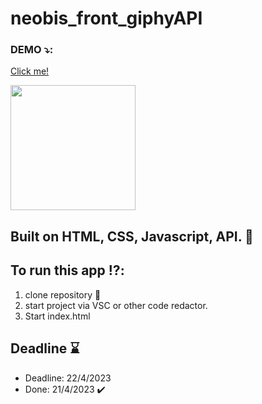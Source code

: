 # neobis_front_giphyAPI


### DEMO :arrow_heading_down::
 [Click me!]( https://katyakan.github.io/neobis_front_giphyAPI/)


[<img  height="200em" src="https://user-images.githubusercontent.com/106536102/232454072-9f0ebf2b-c672-4244-9fff-454a37a58218.gif" />][site]

## Built on HTML, CSS, Javascript, API. :hammer: 

## To run this app :interrobang::
1. clone repository :floppy_disk:
2. start project via VSC or other code redactor.
3. Start index.html 

## Deadline :hourglass:

- Deadline: 22/4/2023
 - Done: 21/4/2023 :heavy_check_mark:
 
 
 
 
 
 [site]: https://katyakan.github.io/neobis_front_giphyAPI/
